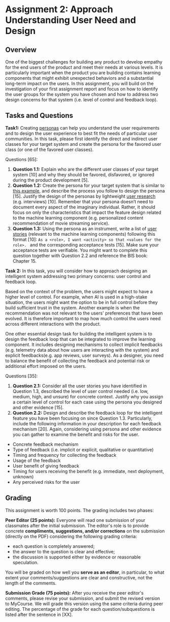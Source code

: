 # Assignment 2: Approach Understanding User Need and Design

## Overview

One of the biggest challenges for building any product to develop empathy for the end users of the product and meet their needs at various levels. It is particularly important when the product you are building contains learning components that might exhibit unexpected behaviors and a substantial long-term impact on the users. In this assignment, you will build on the investigation of your first assignment report and focus on how to identify the user groups for the system you have chosen and how to address two design concerns for that system (i.e. level of control and feedback loop).


## Tasks and Questions

**Task1:**
Creating [personas](https://www.interaction-design.org/literature/article/personas-why-and-how-you-should-use-them) can help you understand the user requirements and to design the user experience to best fit the needs of particular user communities. In this task, please first identify the direct and indirect user classes for your target system and create the persona for the favored user class (or one of the favored user classes).

Questions [65]:

1. **Question 1.1:** Explain who are the different user classes of your target system [10] and why they should be favored, disfavored, or ignored during the product development [5].
2. **Question 1.2:** Create the persona for your target system that is similar to [this example](https://s3.amazonaws.com/media.nngroup.com/media/editor/2015/01/19/examplepersona.png), and describe the process you follow to design the persona [15]. Justify the design of the personas by lightweight [user research](https://www.interaction-design.org/literature/topics/user-research) (e.g. interviews) [10]. Remember that your persona doesn’t need to document every aspect of the imaginary individual. Rather, it should focus on only the characteristics that impact the feature design related to the machine learning component (e.g. personalized content recommendation of movie streaming service).
3. **Question 1.3:** Using the persona as an instrument, write a list of [user stories](https://learning.oreilly.com/library/view/agile-software-requirements/9780321685438/ch06.html) (relevant to the machine learning components) following this format [10]: 
`As a <role>, I want <activity> so that <values for the role>. `
and the corresponding acceptance tests [15]. Make sure your acceptance tests are verifiable. You might want to complete this question together with Question 2.2 and reference the BIS book: Chapter 15.

**Task 2:**
In this task, you will consider how to approach designing an intelligent system addressing two primary concerns: user control and feedback loop. 

Based on the context of the problem, the users might expect to have a higher level of control. For example, when AI is used in a high-stake situation, the users might want the option to be in full control before they build sufficient trust in the system. Another example is when the recommendation was not relevant to the users' preferences that have been evolved. It is therefore important to map how much control the users need across different interactions with the product.

One other essential design task for building the intelligent system is to design the feedback loop that can be integrated to improve the learning component. It includes designing mechanisms to collect implicit feedbacks (e.g. telemetry data about how users are interacting with the system) and explicit feedbacks(e.g. app reviews, user surveys). As a designer, you need to balance the benefit of collecting the feedback and potential risk or additional effort imposed on the users.



Questions [35]:
1. **Question 2.1:** Consider all the user stories you have identified in Question 1.3, described the level of user control needed (i.e. low, medium, high, and unsure) for concrete context. Justify why you assign a certain level of control for each case using the persona you designed and other evidence [15].
2. **Question 2.2:**
Design and describe the feedback loop for the intelligent feature you have been focusing on since Question 1.3. Particularly, include the following information in your description for each feedback mechanism [20]. Again, considering using persona and other evidence you can gather to examine the benefit and risks for the user.
* Concrete feedback mechanism
* Type of feedback (i.e. implicit or explicit, qualitative or quantitative)
* Timing and frequency for collecting the feedback
* Usage of the feedback
* User benefit of giving feedback
* Timing for users receiving the benefit (e.g. immediate, next deployment, unknown)
* Any perceived risks for the user





## Grading

This assignment is worth 100 points. The grading includes two phases:

**Peer Editor (25 points):**
Everyone will read one submission of your classmates after the initial submission. The editor's role is to provide concrete **compliments, suggestions, and/or corrections** on the submission (directly on the PDF) considering the following grading criteria:
- each question is completely answered;
- the answer to the question is clear and effective;
- the discussion is supported either by evidence or reasonable speculation. 

You will be graded on how well you **serve as an editor**, in particular, to what extent your comments/suggestions are clear and constructive, not the length of the comments. 


**Submission Grade (75 points):**
After you receive the peer editor's comments, please revise your submission, and submit the revised version to MyCourse. We will grade this version using the same criteria during peer editing. The percentage of the grade for each question/subquestions is listed after the sentence in [XX]. 

